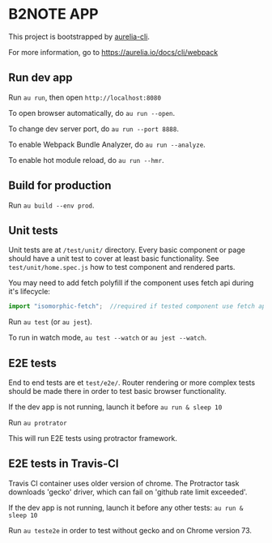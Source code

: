 # B2NOTE APP

This project is bootstrapped by [aurelia-cli](https://github.com/aurelia/cli).

For more information, go to https://aurelia.io/docs/cli/webpack

## Run dev app

Run `au run`, then open `http://localhost:8080`

To open browser automatically, do `au run --open`.

To change dev server port, do `au run --port 8888`.

To enable Webpack Bundle Analyzer, do `au run --analyze`.

To enable hot module reload, do `au run --hmr`.

## Build for production

Run `au build --env prod`.

## Unit tests

Unit tests are at `/test/unit/` directory. Every basic component or page should have a unit test to cover at least basic functionality.
See `test/unit/home.spec.js` how to test component and rendered parts.

You may need to add fetch polyfill if the component uses fetch api during it's lifecycle:
```javascript 
import "isomorphic-fetch";  //required if tested component use fetch api
```

Run `au test` (or `au jest`).

To run in watch mode, `au test --watch` or `au jest --watch`.


## E2E tests

End to end tests are et `test/e2e/`. Router rendering or more complex tests should be made there in order to test basic browser functionality. 

If the dev app is not running, launch it before
`au run & sleep 10`

Run `au protrator`

This will run E2E tests using protractor framework.

## E2E tests in Travis-CI 

Travis CI container uses older version of chrome. The Protractor task downloads 'gecko' driver, which can fail on
'github rate limit exceeded'. 

If the dev app is not running, launch it before any other tests: `au run & sleep 10`

Run `au teste2e` in order to test without gecko and on Chrome version 73. 
 
